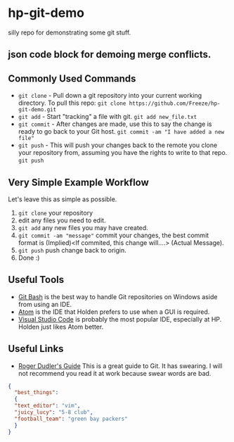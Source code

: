# hp-git-demo
silly repo for demonstrating some git stuff.  


## json code block for demoing merge conflicts.

## Commonly Used Commands
* `git clone` - Pull down a git repository into your current working directory.  To pull this repo: `git clone https://github.com/Freeze/hp-git-demo.git`
* `git add` - Start "tracking" a file with git.  `git add new_file.txt`
* `git commit` - After changes are made, use this to say the change is ready to go back to your Git host. `git commit -am "I have added a new file"`
* `git push` - This will push your changes back to the remote you clone your repository from, assuming you have the rights to write to that repo. `git push`

## Very Simple Example Workflow
Let's leave this as simple as possible.  
1. `git clone` your repository
2. edit any files you need to edit.
3. `git add` any new files you may have created.
4. `git commit -am "message"` commit your changes, the best commit format is (Implied)<If commited, this change will....> (Actual Message)<do this>.
5. `git push` push change back to origin.
6. Done :)

## Useful Tools
* [Git Bash](https://git-scm.com/download/win) is the best way to handle Git repositories on Windows aside from using an IDE.
* [Atom](https://atom.io/) is the IDE that Holden prefers to use when a GUI is required.  
* [Visual Studio Code](https://code.visualstudio.com/) is probably the most popular IDE, especially at HP.  Holden just likes Atom better.

## Useful Links
* [Roger Dudler's Guide](http://rogerdudler.github.io/git-guide/)  This is a great guide to Git.  It has swearing.  I will not recommend you read it at work because swear words are bad.  

```json
{
  "best_things":
  {
  "text_editor": "vim",
  "juicy_lucy": "5-8 club",
  "football_team": "green bay packers"
  }
}
```
